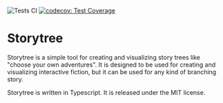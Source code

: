 ![Tests CI](https://github.com/github/docs/actions/workflows/ci.yml/badge.svg) [![codecov: Test Coverage](https://codecov.io/gh/mooeypoo/storytree/graph/badge.svg?token=9SX6TU8QSW)](https://codecov.io/gh/mooeypoo/storytree)

Storytree
=========

Storytree is a simple tool for creating and visualizing story trees like "choose your own adventures". It is designed to be used for creating and visualizing interactive fiction, but it can be used for any kind of branching story.

Storytree is written in Typescript. It is released under the MIT license.


